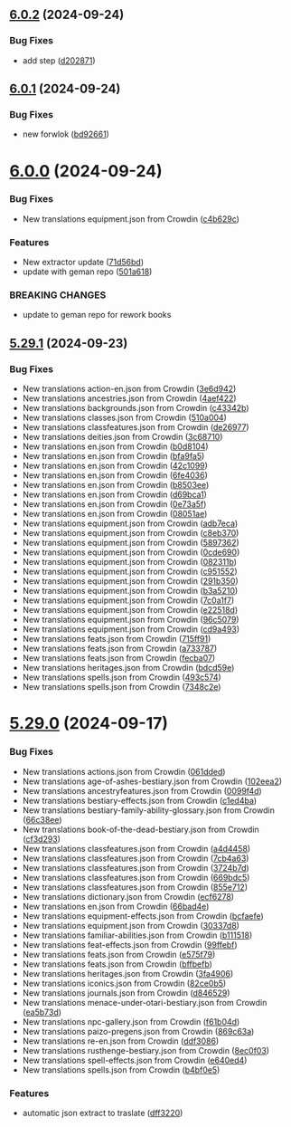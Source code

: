## [6.0.2](https://github.com/allnnde/pf2e-esp-translation/compare/v6.0.1...v6.0.2) (2024-09-24)


### Bug Fixes

* add step ([d202871](https://github.com/allnnde/pf2e-esp-translation/commit/d2028710abc786bddc60a829aeb01f5f14492c00))



## [6.0.1](https://github.com/allnnde/pf2e-esp-translation/compare/v6.0.0...v6.0.1) (2024-09-24)


### Bug Fixes

* new forwlok ([bd92661](https://github.com/allnnde/pf2e-esp-translation/commit/bd92661d7fb955c3f9dae663b7fad9a59ab3fe65))



# [6.0.0](https://github.com/allnnde/pf2e-esp-translation/compare/v5.29.1...v6.0.0) (2024-09-24)


### Bug Fixes

* New translations equipment.json from Crowdin ([c4b629c](https://github.com/allnnde/pf2e-esp-translation/commit/c4b629cfdcab990903e71bb0657c210cf904f88c))


### Features

* New extractor update ([71d56bd](https://github.com/allnnde/pf2e-esp-translation/commit/71d56bd1d597b8d2892e95568ea6f1e724744f42))
* update with geman repo ([501a618](https://github.com/allnnde/pf2e-esp-translation/commit/501a61830660d3a8e321b693e16e7c7ef0aa68a5))


### BREAKING CHANGES

* update to geman repo for rework books



## [5.29.1](https://github.com/allnnde/pf2e-esp-translation/compare/v5.29.0...v5.29.1) (2024-09-23)


### Bug Fixes

* New translations action-en.json from Crowdin ([3e6d942](https://github.com/allnnde/pf2e-esp-translation/commit/3e6d9425545e0b9bee06a62d43d9345466b34776))
* New translations ancestries.json from Crowdin ([4aef422](https://github.com/allnnde/pf2e-esp-translation/commit/4aef422b54ba98e48b3d4cedc2f559c049be37ff))
* New translations backgrounds.json from Crowdin ([c43342b](https://github.com/allnnde/pf2e-esp-translation/commit/c43342b7b0682a5fef7fd98c4b716c9492a169af))
* New translations classes.json from Crowdin ([510a004](https://github.com/allnnde/pf2e-esp-translation/commit/510a0044fe7b007daa20d5418a6d10466c98644a))
* New translations classfeatures.json from Crowdin ([de26977](https://github.com/allnnde/pf2e-esp-translation/commit/de26977ef4a7ad1a42da4af1298eef776f4b22ce))
* New translations deities.json from Crowdin ([3c68710](https://github.com/allnnde/pf2e-esp-translation/commit/3c687103cb09ba5171640602a7611c191f9ead63))
* New translations en.json from Crowdin ([b0d8104](https://github.com/allnnde/pf2e-esp-translation/commit/b0d810460fbe132c0e7a884c9db321c424553563))
* New translations en.json from Crowdin ([bfa9fa5](https://github.com/allnnde/pf2e-esp-translation/commit/bfa9fa55686aa165bb1beaefb3df2a3177ed9809))
* New translations en.json from Crowdin ([42c1099](https://github.com/allnnde/pf2e-esp-translation/commit/42c1099850511a50e24b046dbffb95f2cc91e154))
* New translations en.json from Crowdin ([6fe4036](https://github.com/allnnde/pf2e-esp-translation/commit/6fe4036640eccf281472f7560ff9ab337a120352))
* New translations en.json from Crowdin ([b8503ee](https://github.com/allnnde/pf2e-esp-translation/commit/b8503ee06784715ba633dbd427245b80459a27c3))
* New translations en.json from Crowdin ([d69bca1](https://github.com/allnnde/pf2e-esp-translation/commit/d69bca1d571013224968fda1157b99f03eef48c1))
* New translations en.json from Crowdin ([0e73a5f](https://github.com/allnnde/pf2e-esp-translation/commit/0e73a5f5d9c4c4b99bab566bb477887e3969f0b9))
* New translations en.json from Crowdin ([08051ae](https://github.com/allnnde/pf2e-esp-translation/commit/08051aea3e05ee76d3bfe55a0b1f40b2d757fdcb))
* New translations equipment.json from Crowdin ([adb7eca](https://github.com/allnnde/pf2e-esp-translation/commit/adb7eca404dfdc55cfbb25a415fcf2dabea30b9a))
* New translations equipment.json from Crowdin ([c8eb370](https://github.com/allnnde/pf2e-esp-translation/commit/c8eb370a880dc652909ee158ae62797c47beadd2))
* New translations equipment.json from Crowdin ([5897362](https://github.com/allnnde/pf2e-esp-translation/commit/58973627c93c4c812294ef7d58b44baad8628fa7))
* New translations equipment.json from Crowdin ([0cde690](https://github.com/allnnde/pf2e-esp-translation/commit/0cde69083902bf40bc05a47b9a2b3f4d2c8a9fda))
* New translations equipment.json from Crowdin ([082311b](https://github.com/allnnde/pf2e-esp-translation/commit/082311b8e9f2e2144cd241e458e3df3cd4420bca))
* New translations equipment.json from Crowdin ([c951552](https://github.com/allnnde/pf2e-esp-translation/commit/c9515525b98864e68a8b71500b32a87fe8a0b72f))
* New translations equipment.json from Crowdin ([291b350](https://github.com/allnnde/pf2e-esp-translation/commit/291b350c2f0c86b07e13074d80c57335ca7ed80f))
* New translations equipment.json from Crowdin ([b3a5210](https://github.com/allnnde/pf2e-esp-translation/commit/b3a5210602377afdb0e9e41ed17143f94d1d04b1))
* New translations equipment.json from Crowdin ([7c0a1f7](https://github.com/allnnde/pf2e-esp-translation/commit/7c0a1f76d464a53f0cbe8a97fa957bdc3349336f))
* New translations equipment.json from Crowdin ([e22518d](https://github.com/allnnde/pf2e-esp-translation/commit/e22518daa7ddf5b074678de199cb0aa366b5cadb))
* New translations equipment.json from Crowdin ([96c5079](https://github.com/allnnde/pf2e-esp-translation/commit/96c50792c818d215ccccf0482166f86f69ed487c))
* New translations equipment.json from Crowdin ([cd9a493](https://github.com/allnnde/pf2e-esp-translation/commit/cd9a493ffa19b04e1178d7aa389315d25cc0b50f))
* New translations feats.json from Crowdin ([715ff91](https://github.com/allnnde/pf2e-esp-translation/commit/715ff9188d463583dbc61ae2df018a2d4ac201e1))
* New translations feats.json from Crowdin ([a733787](https://github.com/allnnde/pf2e-esp-translation/commit/a7337872a3f72c376670d4820406883aed666515))
* New translations feats.json from Crowdin ([fecba07](https://github.com/allnnde/pf2e-esp-translation/commit/fecba07f4992ab47a2188cec1bf102fc16259472))
* New translations heritages.json from Crowdin ([bdcd59e](https://github.com/allnnde/pf2e-esp-translation/commit/bdcd59ee4c23d62049fec5af595f7e93084efbce))
* New translations spells.json from Crowdin ([493c574](https://github.com/allnnde/pf2e-esp-translation/commit/493c57460abf533137747bf172c3f86d29325278))
* New translations spells.json from Crowdin ([7348c2e](https://github.com/allnnde/pf2e-esp-translation/commit/7348c2ed83f2d7b0ffae1b93cb20af71e3e79f20))



# [5.29.0](https://github.com/allnnde/pf2e-esp-translation/compare/v5.28.11...v5.29.0) (2024-09-17)


### Bug Fixes

* New translations actions.json from Crowdin ([061dded](https://github.com/allnnde/pf2e-esp-translation/commit/061dded48a298243b0c11347706c2d647bd9356f))
* New translations age-of-ashes-bestiary.json from Crowdin ([102eea2](https://github.com/allnnde/pf2e-esp-translation/commit/102eea225bb48e9e808501794421af109a896f32))
* New translations ancestryfeatures.json from Crowdin ([0099f4d](https://github.com/allnnde/pf2e-esp-translation/commit/0099f4d51deff2c047e40b35d23994b5328c0bd0))
* New translations bestiary-effects.json from Crowdin ([c1ed4ba](https://github.com/allnnde/pf2e-esp-translation/commit/c1ed4bae19f89f4ec76c5793ee71e7e0fe435d94))
* New translations bestiary-family-ability-glossary.json from Crowdin ([66c38ee](https://github.com/allnnde/pf2e-esp-translation/commit/66c38ee85495fda54be36a2c7360fcb096e380ae))
* New translations book-of-the-dead-bestiary.json from Crowdin ([cf3d293](https://github.com/allnnde/pf2e-esp-translation/commit/cf3d293256b7ff2e1544bc483f168a53c0305133))
* New translations classfeatures.json from Crowdin ([a4d4458](https://github.com/allnnde/pf2e-esp-translation/commit/a4d4458add2527476d267e4474f3993563587adb))
* New translations classfeatures.json from Crowdin ([7cb4a63](https://github.com/allnnde/pf2e-esp-translation/commit/7cb4a63ce6cb0df803caafcdded3ea7aa3f2c764))
* New translations classfeatures.json from Crowdin ([3724b7d](https://github.com/allnnde/pf2e-esp-translation/commit/3724b7d840b029b8531c2454b3bfa47dddf58889))
* New translations classfeatures.json from Crowdin ([669bdc5](https://github.com/allnnde/pf2e-esp-translation/commit/669bdc5f4d94952b3e57ac382fef3222fb2225df))
* New translations classfeatures.json from Crowdin ([855e712](https://github.com/allnnde/pf2e-esp-translation/commit/855e7129243109b1bc267223153207bffe2b751e))
* New translations dictionary.json from Crowdin ([ecf6278](https://github.com/allnnde/pf2e-esp-translation/commit/ecf62780916555e3bf11c1e31d9a349558c9ae13))
* New translations en.json from Crowdin ([66bad4e](https://github.com/allnnde/pf2e-esp-translation/commit/66bad4e29845b0766b6e1697ed54db64848185ec))
* New translations equipment-effects.json from Crowdin ([bcfaefe](https://github.com/allnnde/pf2e-esp-translation/commit/bcfaefee07aefe5615be403b17ae7e502559323b))
* New translations equipment.json from Crowdin ([30337d8](https://github.com/allnnde/pf2e-esp-translation/commit/30337d8ebd02fe4ba9f65c1d09e95be1c471b363))
* New translations familiar-abilities.json from Crowdin ([b111518](https://github.com/allnnde/pf2e-esp-translation/commit/b1115181493a610e5ba8bc6dfb329b4e8caab806))
* New translations feat-effects.json from Crowdin ([99ffebf](https://github.com/allnnde/pf2e-esp-translation/commit/99ffebf32b2f60371746c599542d3120e4f726ab))
* New translations feats.json from Crowdin ([e575f79](https://github.com/allnnde/pf2e-esp-translation/commit/e575f79031b4f2d9b0a55d98d71c665a592ba595))
* New translations feats.json from Crowdin ([bffbefb](https://github.com/allnnde/pf2e-esp-translation/commit/bffbefba484a53108aba47601d279825754b7f3d))
* New translations heritages.json from Crowdin ([3fa4906](https://github.com/allnnde/pf2e-esp-translation/commit/3fa490628b5e6bd561a3989c824720921d6f8c5a))
* New translations iconics.json from Crowdin ([82ce0b5](https://github.com/allnnde/pf2e-esp-translation/commit/82ce0b559062363a8211698784a955bdbd3bb359))
* New translations journals.json from Crowdin ([d846529](https://github.com/allnnde/pf2e-esp-translation/commit/d846529de7a160677ab3cbee2f33be52b4c36a95))
* New translations menace-under-otari-bestiary.json from Crowdin ([ea5b73d](https://github.com/allnnde/pf2e-esp-translation/commit/ea5b73d1f368383692017726dff7b88c92abba11))
* New translations npc-gallery.json from Crowdin ([f61b04d](https://github.com/allnnde/pf2e-esp-translation/commit/f61b04d2bdfa71a00743a0a4dfddf241f1ac5848))
* New translations paizo-pregens.json from Crowdin ([869c63a](https://github.com/allnnde/pf2e-esp-translation/commit/869c63a5bd6acfb3495ab999951bb436570d8da0))
* New translations re-en.json from Crowdin ([ddf3086](https://github.com/allnnde/pf2e-esp-translation/commit/ddf30864d4752a19be46e2fce44f5e240bc1bd61))
* New translations rusthenge-bestiary.json from Crowdin ([8ec0f03](https://github.com/allnnde/pf2e-esp-translation/commit/8ec0f030104e327b50eeb27e68e6f8ace99fd9a3))
* New translations spell-effects.json from Crowdin ([e640ed4](https://github.com/allnnde/pf2e-esp-translation/commit/e640ed4c62e576d37129afe58d12e8d0fa669789))
* New translations spells.json from Crowdin ([b4bf0e5](https://github.com/allnnde/pf2e-esp-translation/commit/b4bf0e54fffecc63324d8205f82b906201117ca3))


### Features

* automatic json extract to traslate ([dff3220](https://github.com/allnnde/pf2e-esp-translation/commit/dff3220d03dbd506a37de9764e39913d408203c6))



